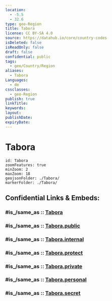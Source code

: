 ```yaml
---
location:
  - -5.5
  - 32.6
type: geo-Region
title: Tabora
license: CC BY-SA 4.0
source: https://datahub.io/core/country-codes
isDeleted: false
isReadOnly: false
draft: false
confidential: public
tags:
  - geo/Country/Region
aliases:
  - Tabora
Languages:
  - de
cssclasses:
  - geo-Region
publish: true
linkTitle:
keywords:
layout:
publishDate:
expiryDate:
---
```


# Tabora

```leaflet
id: Tabora
zoomFeatures: true 
minZoom: 2 
maxZoom: 18
geojsonFolder: ./Tabora/
markerFolder: ./Tabora/
```


## Confidential Links & Embeds: 

### #is_/same_as :: [Tabora](/_Standards/Earth/Continent/Africa/Africa~East/Tanzania/regions~Tanzania/Tabora.md) 

### #is_/same_as :: [Tabora.public](/_public/Earth/Continent/Africa/Africa~East/Tanzania/regions~Tanzania/Tabora.public.md) 

### #is_/same_as :: [Tabora.internal](/_internal/Earth/Continent/Africa/Africa~East/Tanzania/regions~Tanzania/Tabora.internal.md) 

### #is_/same_as :: [Tabora.protect](/_protect/Earth/Continent/Africa/Africa~East/Tanzania/regions~Tanzania/Tabora.protect.md) 

### #is_/same_as :: [Tabora.private](/_private/Earth/Continent/Africa/Africa~East/Tanzania/regions~Tanzania/Tabora.private.md) 

### #is_/same_as :: [Tabora.personal](/_personal/Earth/Continent/Africa/Africa~East/Tanzania/regions~Tanzania/Tabora.personal.md) 

### #is_/same_as :: [Tabora.secret](/_secret/Earth/Continent/Africa/Africa~East/Tanzania/regions~Tanzania/Tabora.secret.md)

